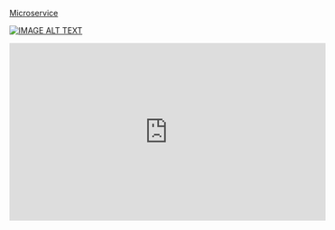 
[Microservice](https://youtu.be/rlS9eH5tEnY)

[![IMAGE ALT TEXT](http://img.youtube.com/vi/YOUTUBE_VIDEO_ID_HERE/0.jpg)](https://youtu.be/rlS9eH5tEnY "Video Title")


  <iframe width="560" height="315"
src="https://youtu.be/rlS9eH5tEnY" 
frameborder="0" 
allow="accelerometer; autoplay; encrypted-media; gyroscope; picture-in-picture" 
allowfullscreen></iframe>
